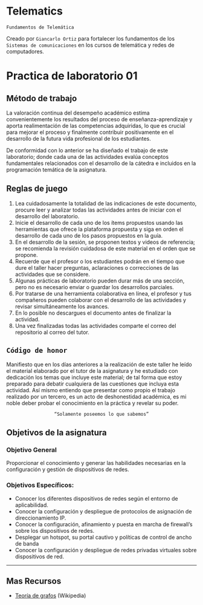# Telematics
<p><code>Fundamentos de Telemática</code></p>
<p>Creado por <code>Giancarlo Ortiz</code> para fortalecer los fundamentos de los <code>Sistemas de comunicaciones</code> en los cursos de telemática y redes de computadores.</p>

# Practica de laboratorio 01

## Método de trabajo
La valoración continua del desempeño académico estima convenientemente los resultados del proceso de enseñanza-aprendizaje y aporta realimentación de las competencias adquiridas, lo que es crucial para mejorar el proceso y finalmente contribuir positivamente en el desarrollo de la futura vida profesional de los estudiantes.

De conformidad con lo anterior se ha diseñado el trabajo de este laboratorio; donde cada una de las actividades evalúa conceptos fundamentales relacionados con el desarrollo de la cátedra e incluidos en la programación temática de la asignatura. 

## Reglas de juego
1. Lea cuidadosamente la totalidad de las indicaciones de este documento, procure leer y analizar todas las actividades antes de iniciar con el desarrollo del laboratorio. 
2. Inicie el desarrollo de cada uno de los ítems propuestos usando las herramientas que ofrece la plataforma propuesta y siga en orden el desarrollo de cada uno de los pasos propuestos en la guía.
3. En el desarrollo de la sesión, se proponen textos y videos de referencia; se recomienda la revisión cuidadosa de este material en el orden que se propone.
4. Recuerde que el profesor o los estudiantes podrán en el tiempo que dure el taller hacer preguntas, aclaraciones o correcciones de las actividades que se considere.
5. Algunas prácticas de laboratorio pueden durar más de una sección, pero no es necesario enviar o guardar los desarrollos parciales.
6. Por tratarse de una herramienta colaborativa en línea, el profesor y tus compañeros pueden colaborar con el desarrollo de las actividades y revisar simultáneamente los avances.
7. En lo posible no descargues el documento antes de finalizar la actividad.
8. Una vez finalizadas todas las actividades comparte el correo del repositorio al correo del tutor.

## <code>Código de honor</code>
Manifiesto que en los días anteriores a la realización de este taller he leído el material elaborado por el tutor de la asignatura y he estudiado con dedicación los temas que incluye este material; de tal forma que estoy preparado para debatir cualquiera de las cuestiones que incluya esta actividad. Así mismo entiendo que presentar como propio el trabajo realizado por un tercero, es un acto de deshonestidad académica, es mi noble deber probar el conocimiento en la práctica y revelar su poder.

<center><code> “Solamente poseemos lo que sabemos” </code></center>


## Objetivos de la asignatura

### Objetivo General
Proporcionar el conocimiento y generar las habilidades necesarias en la configuración y gestión de dispositivos de redes.

### Objetivos Específicos:
- Conocer los diferentes dispositivos de redes según el entorno de aplicabilidad.
- Conocer la configuración y despliegue de protocolos de asignación de direccionamiento IP.
- Conocer la configuración, afinamiento y puesta en marcha de firewall’s sobre los dispositivos de redes.
- Desplegar un hotspot, su portal cautivo y políticas de control de ancho de banda
- Conocer la configuración y despliegue de redes privadas virtuales sobre dispositivos de red.

---
## Mas Recursos
- [Teoría de grafos](https://es.wikipedia.org/wiki/Teor%C3%ADa_de_grafos) (Wikipedia)